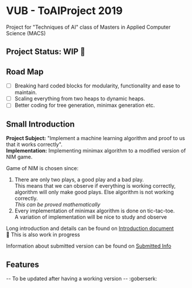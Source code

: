# VUB - ToAIProject 2019
Project for "Techniques of AI" class of Masters in Applied Computer Science (MACS)

## Project Status: WIP  :construction:

## Road Map

- [ ] Breaking hard coded blocks for modularity, functionality and ease to maintain.
- [ ] Scaling everything from two heaps to dynamic heaps.
- [ ] Better coding for tree generation, minimax generation etc.

## Small Introduction
**Project Subject:** "Implement a machine learning algorithm and proof to us that it works correctly".  
**Implementation:** Implementing minimax algorithm to a modified version of NIM game.

Game of NIM is chosen since:  
1. There are only two plays, a good play and a bad play.  
    This means that we can observe if everything is working correctly, algorithm will only make good plays. Else algorithm is not working correctly.  
    *This can be proved mathematically*
2. Every implementation of minimax algorithm is done on tic-tac-toe.  
    A variation of implementation will be nice to study and observe

Long introduction and details can be found on [Introduction document](docs/INTRO.md)  
:construction: This is also work in progress

Information about submitted version can be found on [Submitted Info](docs/SUB_INFO.md)

## Features
-- To be updated after having a working version -- :goberserk:
